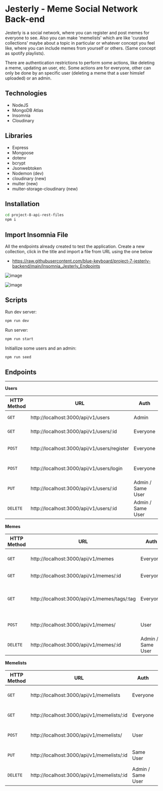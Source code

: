 # Jesterly - Meme Social Network Back-end

Jesterly is a social network, where you can register and post memes for everyone to see. Also you can make 'memelists' which are like 'curated collections' maybe about a topic in particular or whatever concept you feel like, where you can include memes from yourself or others. (Same concept as spotify playlists).

There are authentication restrictions to perform some actions, like deleting a meme, updating an user, etc. Some actions are for everyone, other can only be done by an specific user (deleting a meme that a user himslef uploaded) or an admin.

## Technologies

-  NodeJS
-  MongoDB Atlas
-  Insomnia
-  Cloudinary

## Libraries

-  Express
-  Mongoose
-  dotenv
-  bcrypt
-  Jsonwebtoken
-  Nodemon (dev)
-  cloudinary (new)
-  multer (new)
-  multer-storage-cloudinary (new)

## Installation

```sh
cd project-8-api-rest-files
npm i
```

## Import Insomnia File

All the endpoints already created to test the application. Create a new collection, click in the title and import a file from URL using the one below

-  https://raw.githubusercontent.com/blue-keyboard/project-7-jesterly-backend/main/Insomnia_Jesterly_Endpoints

![image](https://github.com/user-attachments/assets/16710b23-209f-4812-a8b1-a635094f7e16)

![image](https://github.com/user-attachments/assets/20e42e50-20ff-41fa-ad1f-c41578af1e2a)

## Scripts

Run dev server:

```sh
npm run dev
```

Run server:

```sh
npm run start
```

Initiallize some users and an admin:

```sh
npm run seed
```

## Endpoints

---

**Users**

| HTTP Method | URL                                         | Auth              | Description                       |
| ----------- | ------------------------------------------- | ----------------- | --------------------------------- |
| `GET`       | http://localhost:3000/api/v1/users          | Admin             | Retrieves list of Users           |
| `GET`       | http://localhost:3000/api/v1/users/:id      | Everyone          | Retrieves User by Id              |
| `POST`      | http://localhost:3000/api/v1/users/register | Everyone          | Adds new User to database         |
| `POST`      | http://localhost:3000/api/v1/users/login    | Everyone          | Logins User and gives an Auth key |
| `PUT`       | http://localhost:3000/api/v1/users/:id      | Admin / Same User | Updates User by Id                |
| `DELETE`    | http://localhost:3000/api/v1/users/:id      | Admin / Same User | Deletes Author by Id              |

**Memes**

| HTTP Method | URL                                          | Auth              | Description                              |
| ----------- | -------------------------------------------- | ----------------- | ---------------------------------------- |
| `GET`       | http://localhost:3000/api/v1/memes           | Everyone          | Retrieves list of Memes                  |
| `GET`       | http://localhost:3000/api/v1/memes/:id       | Everyone          | Retrieves Meme by Id                     |
| `GET`       | http://localhost:3000/api/v1/memes/tags/:tag | Everyone          | Retrieves list of Memes that matches tag |
| `POST`      | http://localhost:3000/api/v1/memes/          | User              | Adds new Meme to database                |
| `DELETE`    | http://localhost:3000/api/v1/memes/:id       | Admin / Same User | Deletes Meme by Id                       |

**Memelists**

| HTTP Method | URL                                        | Auth              | Description                   |
| ----------- | ------------------------------------------ | ----------------- | ----------------------------- |
| `GET`       | http://localhost:3000/api/v1/memelists     | Everyone          | Retrieves list of Memelists   |
| `GET`       | http://localhost:3000/api/v1/memelists/:id | Everyone          | Retrieves Memelist by Id      |
| `POST`      | http://localhost:3000/api/v1/memelists/    | User              | Adds new Memelist to database |
| `PUT`       | http://localhost:3000/api/v1/memelists/:id | Same User         | Updates Memelist by Id        |
| `DELETE`    | http://localhost:3000/api/v1/memelists/:id | Admin / Same User | Deletes Memelist by Id        |
